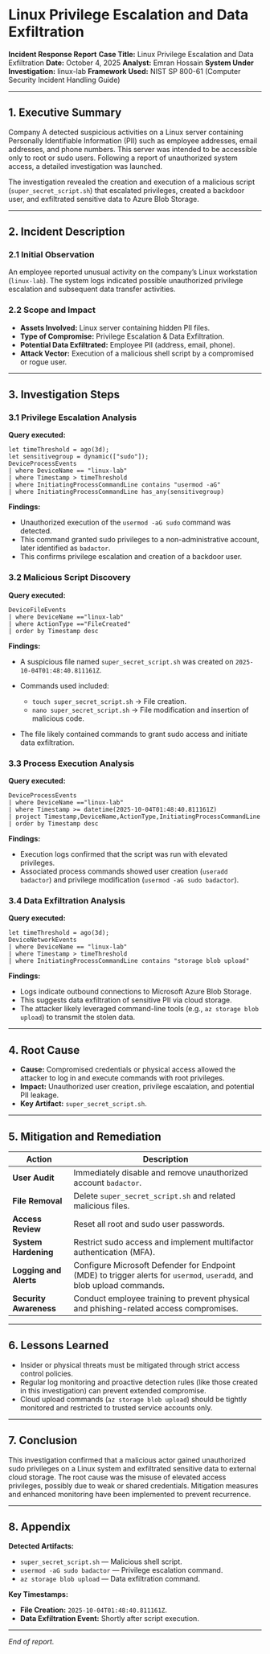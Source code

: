 # Linux Privilege Escalation and Data Exfiltration

**Incident Response Report**
**Case Title:** Linux Privilege Escalation and Data Exfiltration
**Date:** October 4, 2025
**Analyst:** Emran Hossain
**System Under Investigation:** linux-lab
**Framework Used:** NIST SP 800-61 (Computer Security Incident Handling Guide)

---

## 1. Executive Summary

Company A detected suspicious activities on a Linux server containing Personally Identifiable Information (PII) such as employee addresses, email addresses, and phone numbers. This server was intended to be accessible only to root or sudo users. Following a report of unauthorized system access, a detailed investigation was launched.

The investigation revealed the creation and execution of a malicious script (`super_secret_script.sh`) that escalated privileges, created a backdoor user, and exfiltrated sensitive data to Azure Blob Storage.

---

## 2. Incident Description

### 2.1 Initial Observation

An employee reported unusual activity on the company’s Linux workstation (`linux-lab`). The system logs indicated possible unauthorized privilege escalation and subsequent data transfer activities.

### 2.2 Scope and Impact

* **Assets Involved:** Linux server containing hidden PII files.
* **Type of Compromise:** Privilege Escalation & Data Exfiltration.
* **Potential Data Exfiltrated:** Employee PII (address, email, phone).
* **Attack Vector:** Execution of a malicious shell script by a compromised or rogue user.

---

## 3. Investigation Steps

### 3.1 Privilege Escalation Analysis

**Query executed:**

```kusto
let timeThreshold = ago(3d);
let sensitivegroup = dynamic(["sudo"]);
DeviceProcessEvents
| where DeviceName == "linux-lab"
| where Timestamp > timeThreshold
| where InitiatingProcessCommandLine contains "usermod -aG"
| where InitiatingProcessCommandLine has_any(sensitivegroup)
```

**Findings:**

* Unauthorized execution of the `usermod -aG sudo` command was detected.
* This command granted sudo privileges to a non-administrative account, later identified as `badactor`.
* This confirms privilege escalation and creation of a backdoor user.

### 3.2 Malicious Script Discovery

**Query executed:**

```kusto
DeviceFileEvents
| where DeviceName =="linux-lab"
| where ActionType =="FileCreated"
| order by Timestamp desc
```

**Findings:**

* A suspicious file named `super_secret_script.sh` was created on `2025-10-04T01:48:40.811161Z`.
* Commands used included:

  * `touch super_secret_script.sh` → File creation.
  * `nano super_secret_script.sh` → File modification and insertion of malicious code.
* The file likely contained commands to grant sudo access and initiate data exfiltration.

### 3.3 Process Execution Analysis

**Query executed:**

```kusto
DeviceProcessEvents
| where DeviceName =="linux-lab"
| where Timestamp >= datetime(2025-10-04T01:48:40.811161Z)
| project Timestamp,DeviceName,ActionType,InitiatingProcessCommandLine
| order by Timestamp desc
```

**Findings:**

* Execution logs confirmed that the script was run with elevated privileges.
* Associated process commands showed user creation (`useradd badactor`) and privilege modification (`usermod -aG sudo badactor`).

### 3.4 Data Exfiltration Analysis

**Query executed:**

```kusto
let timeThreshold = ago(3d);
DeviceNetworkEvents
| where DeviceName == "linux-lab"
| where Timestamp > timeThreshold
| where InitiatingProcessCommandLine contains "storage blob upload"
```

**Findings:**

* Logs indicate outbound connections to Microsoft Azure Blob Storage.
* This suggests data exfiltration of sensitive PII via cloud storage.
* The attacker likely leveraged command-line tools (e.g., `az storage blob upload`) to transmit the stolen data.

---

## 4. Root Cause

* **Cause:** Compromised credentials or physical access allowed the attacker to log in and execute commands with root privileges.
* **Impact:** Unauthorized user creation, privilege escalation, and potential PII leakage.
* **Key Artifact:** `super_secret_script.sh`.

---

## 5. Mitigation and Remediation

| Action                 | Description                                                                                                           |
| ---------------------- | --------------------------------------------------------------------------------------------------------------------- |
| **User Audit**         | Immediately disable and remove unauthorized account `badactor`.                                                       |
| **File Removal**       | Delete `super_secret_script.sh` and related malicious files.                                                          |
| **Access Review**      | Reset all root and sudo user passwords.                                                                               |
| **System Hardening**   | Restrict sudo access and implement multifactor authentication (MFA).                                                  |
| **Logging and Alerts** | Configure Microsoft Defender for Endpoint (MDE) to trigger alerts for `usermod`, `useradd`, and blob upload commands. |
| **Security Awareness** | Conduct employee training to prevent physical and phishing-related access compromises.                                |

---

## 6. Lessons Learned

* Insider or physical threats must be mitigated through strict access control policies.
* Regular log monitoring and proactive detection rules (like those created in this investigation) can prevent extended compromise.
* Cloud upload commands (`az storage blob upload`) should be tightly monitored and restricted to trusted service accounts only.

---

## 7. Conclusion

This investigation confirmed that a malicious actor gained unauthorized sudo privileges on a Linux system and exfiltrated sensitive data to external cloud storage. The root cause was the misuse of elevated access privileges, possibly due to weak or shared credentials. Mitigation measures and enhanced monitoring have been implemented to prevent recurrence.

---

## 8. Appendix

**Detected Artifacts:**

* `super_secret_script.sh` — Malicious shell script.
* `usermod -aG sudo badactor` — Privilege escalation command.
* `az storage blob upload` — Data exfiltration command.

**Key Timestamps:**

* **File Creation:** `2025-10-04T01:48:40.811161Z`.
* **Data Exfiltration Event:** Shortly after script execution.

---

*End of report.*
